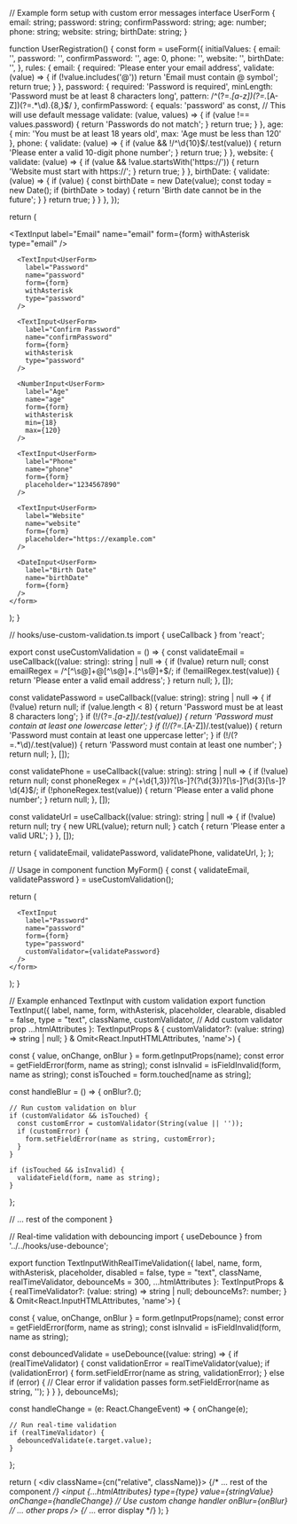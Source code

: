 // Example form setup with custom error messages
interface UserForm {
  email: string;
  password: string;
  confirmPassword: string;
  age: number;
  phone: string;
  website: string;
  birthDate: string;
}

function UserRegistration() {
  const form = useForm<UserForm>({
    initialValues: {
      email: '',
      password: '',
      confirmPassword: '',
      age: 0,
      phone: '',
      website: '',
      birthDate: '',
    },
    rules: {
      email: { 
        required: 'Please enter your email address',
        validate: (value) => {
          if (!value.includes('@')) return 'Email must contain @ symbol';
          return true;
        }
      },
      password: { 
        required: 'Password is required',
        minLength: 'Password must be at least 8 characters long',
        pattern: /^(?=.*[a-z])(?=.*[A-Z])(?=.*\d).{8,}$/ 
      },
      confirmPassword: { 
        equals: 'password' as const, // This will use default message
        validate: (value, values) => {
          if (value !== values.password) {
            return 'Passwords do not match';
          }
          return true;
        }
      },
      age: { 
        min: 'You must be at least 18 years old',
        max: 'Age must be less than 120' 
      },
      phone: { 
        validate: (value) => {
          if (value && !/^\d{10}$/.test(value)) {
            return 'Please enter a valid 10-digit phone number';
          }
          return true;
        }
      },
      website: {
        validate: (value) => {
          if (value && !value.startsWith('https://')) {
            return 'Website must start with https://';
          }
          return true;
        }
      },
      birthDate: {
        validate: (value) => {
          if (value) {
            const birthDate = new Date(value);
            const today = new Date();
            if (birthDate > today) {
              return 'Birth date cannot be in the future';
            }
          }
          return true;
        }
      }
    },
  });

  return (
    <form>
      <TextInput<UserForm>
        label="Email"
        name="email"
        form={form}
        withAsterisk
        type="email"
      />
      
      <TextInput<UserForm>
        label="Password"
        name="password"
        form={form}
        withAsterisk
        type="password"
      />
      
      <TextInput<UserForm>
        label="Confirm Password"
        name="confirmPassword"
        form={form}
        withAsterisk
        type="password"
      />
      
      <NumberInput<UserForm>
        label="Age"
        name="age"
        form={form}
        withAsterisk
        min={18}
        max={120}
      />
      
      <TextInput<UserForm>
        label="Phone"
        name="phone"
        form={form}
        placeholder="1234567890"
      />
      
      <TextInput<UserForm>
        label="Website"
        name="website"
        form={form}
        placeholder="https://example.com"
      />
      
      <DateInput<UserForm>
        label="Birth Date"
        name="birthDate"
        form={form}
      />
    </form>
  );
}






// hooks/use-custom-validation.ts
import { useCallback } from 'react';

export const useCustomValidation = () => {
  const validateEmail = useCallback((value: string): string | null => {
    if (!value) return null;
    const emailRegex = /^[^\s@]+@[^\s@]+\.[^\s@]+$/;
    if (!emailRegex.test(value)) {
      return 'Please enter a valid email address';
    }
    return null;
  }, []);

  const validatePassword = useCallback((value: string): string | null => {
    if (!value) return null;
    if (value.length < 8) {
      return 'Password must be at least 8 characters long';
    }
    if (!/(?=.*[a-z])/.test(value)) {
      return 'Password must contain at least one lowercase letter';
    }
    if (!/(?=.*[A-Z])/.test(value)) {
      return 'Password must contain at least one uppercase letter';
    }
    if (!/(?=.*\d)/.test(value)) {
      return 'Password must contain at least one number';
    }
    return null;
  }, []);

  const validatePhone = useCallback((value: string): string | null => {
    if (!value) return null;
    const phoneRegex = /^(\+\d{1,3})?[\s-]?\(?\d{3}\)?[\s-]?\d{3}[\s-]?\d{4}$/;
    if (!phoneRegex.test(value)) {
      return 'Please enter a valid phone number';
    }
    return null;
  }, []);

  const validateUrl = useCallback((value: string): string | null => {
    if (!value) return null;
    try {
      new URL(value);
      return null;
    } catch {
      return 'Please enter a valid URL';
    }
  }, []);

  return {
    validateEmail,
    validatePassword,
    validatePhone,
    validateUrl,
  };
};




// Usage in component
function MyForm() {
  const { validateEmail, validatePassword } = useCustomValidation();
  
  return (
    <form>
      <TextInput
        label="Email"
        name="email"
        form={form}
        customValidator={validateEmail}
      />
      
      <TextInput
        label="Password"
        name="password"
        form={form}
        type="password"
        customValidator={validatePassword}
      />
    </form>
  );
}







// Example enhanced TextInput with custom validation
export function TextInput<T extends object>({
  label,
  name,
  form,
  withAsterisk,
  placeholder,
  clearable,
  disabled = false,
  type = "text",
  className,
  customValidator, // Add custom validator prop
  ...htmlAttributes
}: TextInputProps<T> & { 
  customValidator?: (value: string) => string | null;
} & Omit<React.InputHTMLAttributes<HTMLInputElement>, 'name'>) {
  
  const { value, onChange, onBlur } = form.getInputProps(name);
  const error = getFieldError(form, name as string);
  const isInvalid = isFieldInvalid(form, name as string);
  const isTouched = form.touched[name as string];

  const handleBlur = () => {
    onBlur?.();
    
    // Run custom validation on blur
    if (customValidator && isTouched) {
      const customError = customValidator(String(value || ''));
      if (customError) {
        form.setFieldError(name as string, customError);
      }
    }
    
    if (isTouched && isInvalid) {
      validateField(form, name as string);
    }
  };

  // ... rest of the component
}






// Real-time validation with debouncing
import { useDebounce } from '../../hooks/use-debounce';

export function TextInputWithRealTimeValidation<T extends object>({
  label,
  name,
  form,
  withAsterisk,
  placeholder,
  disabled = false,
  type = "text",
  className,
  realTimeValidator,
  debounceMs = 300,
  ...htmlAttributes
}: TextInputProps<T> & { 
  realTimeValidator?: (value: string) => string | null;
  debounceMs?: number;
} & Omit<React.InputHTMLAttributes<HTMLInputElement>, 'name'>) {
  
  const { value, onChange, onBlur } = form.getInputProps(name);
  const error = getFieldError(form, name as string);
  const isInvalid = isFieldInvalid(form, name as string);
  
  const debouncedValidate = useDebounce((value: string) => {
    if (realTimeValidator) {
      const validationError = realTimeValidator(value);
      if (validationError) {
        form.setFieldError(name as string, validationError);
      } else if (error) {
        // Clear error if validation passes
        form.setFieldError(name as string, '');
      }
    }
  }, debounceMs);

  const handleChange = (e: React.ChangeEvent<HTMLInputElement>) => {
    onChange(e);
    
    // Run real-time validation
    if (realTimeValidator) {
      debouncedValidate(e.target.value);
    }
  };

  return (
    <div className={cn("relative", className)}>
      {/* ... rest of the component */}
      <input
        {...htmlAttributes}
        type={type}
        value={stringValue}
        onChange={handleChange} // Use custom change handler
        onBlur={onBlur}
        // ... other props
      />
      {/* ... error display */}
    </div>
  );
}